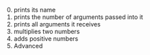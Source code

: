 0.  prints its name
1. prints the number of arguments passed into it
2. prints all arguments it receives
3. multiplies two numbers
4. adds positive numbers
5. Advanced
